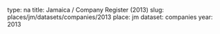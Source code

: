 type: na
title: Jamaica / Company Register (2013)
slug: places/jm/datasets/companies/2013
place: jm
dataset: companies
year: 2013
